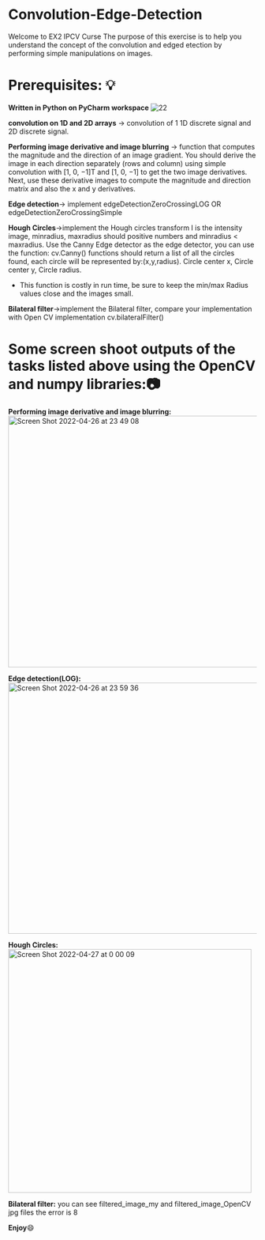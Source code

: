 # Convolution-Edge-Detection

Welcome to EX2 IPCV Curse The purpose of this exercise is to help you understand the concept of the convolution and edged etection by performing simple manipulations on images.


# Prerequisites: :bulb:
**Written in Python on PyCharm workspace** ![22](https://user-images.githubusercontent.com/73976733/104122372-55ae3700-534d-11eb-8de4-492973fca972.jpeg)
                          
**convolution on 1D and 2D arrays** -> convolution of 1 1D discrete signal and 2D discrete signal.

**Performing image derivative and image blurring** ->  function that computes the magnitude and the direction of an image gradient. You should derive
the image in each direction separately (rows and column) using simple convolution with [1, 0, −1]T and
[1, 0, −1] to get the two image derivatives. Next, use these derivative images to compute the magnitude
and direction matrix and also the x and y derivatives.

**Edge detection**->  implement edgeDetectionZeroCrossingLOG OR edgeDetectionZeroCrossingSimple

**Hough Circles**->implement the Hough circles transform I is the intensity image, minradius, maxradius should positive numbers and minradius < maxradius.
Use the Canny Edge detector as the edge detector, you can use the function: cv.Canny()
functions should return a list of all the circles found, each circle will be represented by:(x,y,radius). Circle
center x, Circle center y, Circle radius.
* This function is costly in run time, be sure to keep the min/max Radius values close and the images
small.

**Bilateral filter**->implement the Bilateral filter, compare your implementation with Open CV implementation
cv.bilateralFilter() 
                          

# Some screen shoot outputs of the tasks listed above using the OpenCV and numpy libraries::camera:


**Performing image derivative and image blurring:** 
<img width="509" alt="Screen Shot 2022-04-26 at 23 49 08" src="https://user-images.githubusercontent.com/73976733/165391938-1c628873-44e5-4f1e-9d02-c993f0b1bb71.png">

**Edge detection(LOG):**
<img width="508" alt="Screen Shot 2022-04-26 at 23 59 36" src="https://user-images.githubusercontent.com/73976733/165392074-1b73f5ec-ffed-49f4-ab4e-26e0b6f41e26.png">

**Hough Circles:**
<img width="493" alt="Screen Shot 2022-04-27 at 0 00 09" src="https://user-images.githubusercontent.com/73976733/165392127-c6a4fc8b-c5bf-4ddf-afec-747045b3b33a.png">

**Bilateral filter:**
you can see filtered_image_my and filtered_image_OpenCV jpg files the error is 8

**Enjoy**:smile:


